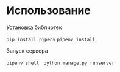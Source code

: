 # Использование


Установка библиотек

`pip install pipenv`
`pipenv install`

Запуск сервера

`pipenv shell`
&nbsp;
`python manage.py runserver`
